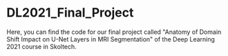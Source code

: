 # DL2021_Final_Project
Here, you can find the code for our final project called "Anatomy of Domain Shift Impact on U-Net Layers in MRI Segmentation" of the Deep Learning 2021 course in Skoltech. 
